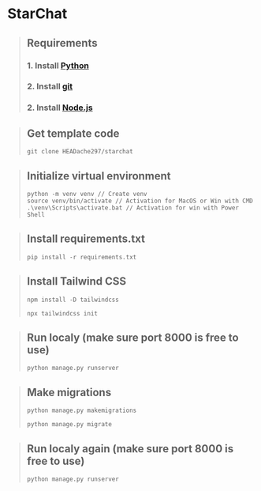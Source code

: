 # **StarChat**
> ## Requirements
> ### 1. Install [Python](https://www.python.org/downloads/)
> ### 2. Install [git](https://git-scm.com/downloads)
> ### 2. Install [Node.js](https://nodejs.org/en/download/package-manager/current)

> ## Get template code
> ```
> git clone HEADache297/starchat
> ```

> ## Initialize virtual environment
> ```
> python -m venv venv // Create venv
> source venv/bin/activate // Activation for MacOS or Win with CMD
> .\venv\Scripts\activate.bat // Activation for win with Power Shell
> ```

> ## Install requirements.txt
> ```
> pip install -r requirements.txt
> ```

> ## Install Tailwind CSS
> ```
> npm install -D tailwindcss
> ```
> ```
> npx tailwindcss init
> ```

> ## Run localy (make sure port 8000 is free to use)
> ```
> python manage.py runserver
> ```

> ## Make migrations
> ```
> python manage.py makemigrations
> ```
> ```
> python manage.py migrate
> ```

> ## Run localy again (make sure port 8000 is free to use)
> ```
> python manage.py runserver
> ```